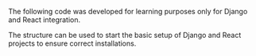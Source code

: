 The following code was developed for learning purposes only for Django and React integration.

The structure can be used to start the basic setup of Django and React projects to ensure correct installations.